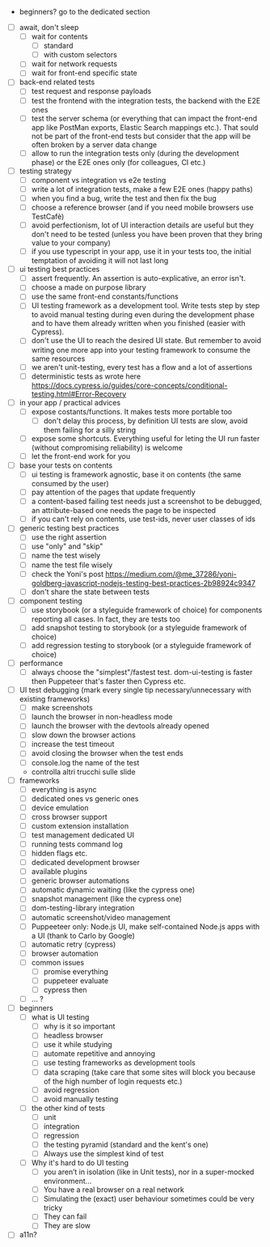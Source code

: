 
- beginners? go to the dedicated section

- [ ] await, don't sleep
    - [ ] wait for contents
        - [ ] standard
        - [ ] with custom selectors
    - [ ] wait for network requests
    - [ ] wait for front-end specific state
- [ ] back-end related tests
    - [ ] test request and response payloads
    - [ ] test the frontend with the integration tests, the backend with the E2E ones
    - [ ] test the server schema (or everything that can impact the front-end app like PostMan exports, Elastic Search mappings etc.). That sould not be part of the front-end tests but consider that the app will be often broken by a server data change
    - [ ] allow to run the integration tests only (during the development phase) or the E2E ones only (for colleagues, CI etc.)
- [ ] testing strategy
    - [ ] component vs integration vs e2e testing
    - [ ] write a lot of integration tests, make a few E2E ones (happy paths)
    - [ ] when you find a bug, write the test and then fix the bug
    - [ ] choose a reference browser (and if you need mobile browsers use TestCafè)
    - [ ] avoid perfectionism, lot of UI interaction details are useful but they don't need to be tested (unless you have been proven that they bring value to your company)
    - [ ] if you use typescript in your app, use it in your tests too, the initial temptation of avoiding it will not last long
- [ ] ui testing best practices
    - [ ] assert frequently. An assertion is auto-explicative, an error isn't.
    - [ ] choose a made on purpose library
    - [ ] use the same front-end constants/functions
    - [ ] UI testing framework as a development tool. Write tests step by step to avoid manual testing during even during the development phase and to have them already written when you finished (easier with Cypress).
    - [ ] don't use the UI to reach the desired UI state. But remember to avoid writing one more app into your testing framework to consume the same resources
    - [ ] we aren't unit-testing, every test has a flow and a lot of assertions
    - [ ] deterministic tests as wrote here https://docs.cypress.io/guides/core-concepts/conditional-testing.html#Error-Recovery
- [ ] in your app / practical advices
    - [ ] expose costants/functions. It makes tests more portable too
        - [ ] don't delay this process, by definition UI tests are slow, avoid them failing for a silly string
    - [ ] expose some shortcuts. Everything useful for leting the UI run faster (without compromising reliability) is welcome
    - [ ] let the front-end work for you
- [ ] base your tests on contents
    - [ ] ui testing is framework agnostic, base it on contents (the same consumed by the user)
    - [ ] pay attention of the pages that update frequently
    - [ ] a content-based failing test needs just a screenshot to be debugged, an attribute-based one needs the page to be inspected
    - [ ] if you can't rely on contents, use test-ids, never user classes of ids
- [ ] generic testing best practices
    - [ ] use the right assertion
    - [ ] use "only" and "skip"
    - [ ] name the test wisely
    - [ ] name the test file wisely
    - [ ] check the Yoni's post https://medium.com/@me_37286/yoni-goldberg-javascript-nodejs-testing-best-practices-2b98924c9347
    - [ ] don't share the state between tests
- [ ] component testing
    - [ ] use storybook  (or a styleguide framework of choice) for components reporting all cases. In fact, they are tests too
    - [ ] add snapshot testing to storybook (or a styleguide framework of choice)
    - [ ] add regression testing to storybook (or a styleguide framework of choice)
- [ ] performance
    - [ ] always choose the "simplest"/fastest test. dom-ui-testing is faster then Puppeteer that's faster then Cypress etc.
- [ ] UI test debugging (mark every single tip necessary/unnecessary with existing frameworks)
    - [ ] make screenshots
    - [ ] launch the browser in non-headless mode
    - [ ] launch the browser with the devtools already opened
    - [ ] slow down the browser actions
    - [ ] increase the test timeout
    - [ ] avoid closing the browser when the test ends
    - [ ] console.log the name of the test
    - controlla altri trucchi sulle slide
- [ ] frameworks
    - [ ] everything is async
    - [ ] dedicated ones vs generic ones
    - [ ] device emulation
    - [ ] cross browser support
    - [ ] custom extension installation
    - [ ] test management dedicated UI
    - [ ] running tests command log
    - [ ] hidden flags etc.
    - [ ] dedicated development browser
    - [ ] available plugins
    - [ ] generic browser automations
    - [ ] automatic dynamic waiting (like the cypress one)
    - [ ] snapshot management (like the cypress one)
    - [ ] dom-testing-library integration
    - [ ] automatic screenshot/video management
    - [ ] Puppeeteer only: Node.js UI, make self-contained Node.js apps with a UI (thank to Carlo by Google)
    - [ ] automatic retry (cypress)
    - [ ] browser automation
    - [ ] common issues
        - [ ] promise everything
        - [ ] puppeteer evaluate
        - [ ] cypress then
    - [ ] ... ?
- [ ] beginners
    - [ ] what is UI testing
        - [ ] why is it so important
        - [ ] headless browser
        - [ ] use it while studying
        - [ ] automate repetitive and annoying
        - [ ] use testing frameworks as development tools
        - [ ] data scraping (take care that some sites will block you because of the high number of login requests etc.)
        - [ ] avoid regression
        - [ ] avoid manually testing
    - [ ] the other kind of tests
        - [ ] unit
        - [ ] integration
        - [ ] regression
        - [ ] the testing pyramid (standard and the kent's one)
        - [ ] Always use the simplest kind of test
    - [ ] Why it's hard to do UI testing
        - [ ] you aren’t in isolation (like in Unit tests), nor in a super-mocked environment...
        - [ ] You have a real browser on a real network
        - [ ] Simulating the (exact) user behaviour sometimes could be very tricky
        - [ ] They can fail
        - [ ] They are slow
- [ ] a11n?
